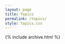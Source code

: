 ```yaml
---
layout: page
title: Topics
permalink: /topics/
style: topics.css
---
```

{% include archive.html %}

